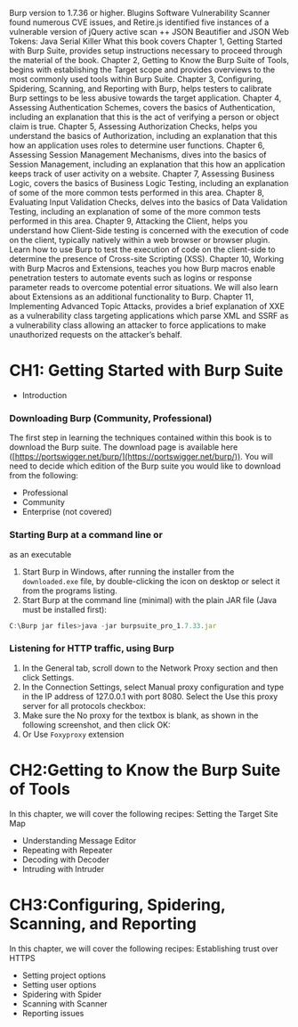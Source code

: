 
Burp version to 1.7.36 or higher.
Blugins 
Software Vulnerability Scanner found numerous CVE issues, and Retire.js identified five instances of a vulnerable version of jQuery
active scan ++
JSON Beautifier and JSON Web Tokens:
Java Serial Killer
What this book covers
Chapter 1, Getting Started with Burp Suite, provides setup instructions necessary
to proceed through the material of the book.
Chapter 2, Getting to Know the Burp Suite of Tools, begins with establishing the
Target scope and provides overviews to the most commonly used tools within
Burp Suite.
Chapter 3, Configuring, Spidering, Scanning, and Reporting with Burp, helps
testers to calibrate Burp settings to be less abusive towards the target application.
Chapter 4, Assessing Authentication Schemes, covers the basics of
Authentication, including an explanation that this is the act of verifying a person
or object claim is true.
Chapter 5, Assessing Authorization Checks, helps you understand the basics of
Authorization, including an explanation that this how an application uses roles to
determine user functions.
Chapter 6, Assessing Session Management Mechanisms, dives into the basics of
Session Management, including an explanation that this how an application
keeps track of user activity on a website.
Chapter 7, Assessing Business Logic, covers the basics of Business Logic
Testing, including an explanation of some of the more common tests performed
in this area.
Chapter 8, Evaluating Input Validation Checks, delves into the basics of Data
Validation Testing, including an explanation of some of the more common tests
performed in this area.
Chapter 9, Attacking the Client, helps you understand how Client-Side testing is
concerned with the execution of code on the client, typically natively within a
web browser or browser plugin. Learn how to use Burp to test the execution of
code on the client-side to determine the presence of Cross-site Scripting (XSS).
Chapter 10, Working with Burp Macros and Extensions, teaches you how Burp
macros enable penetration testers to automate events such as logins or response
parameter reads to overcome potential error situations. We will also learn about
Extensions as an additional functionality to Burp.
Chapter 11, Implementing Advanced Topic Attacks, provides a brief explanation
of XXE as a vulnerability class targeting applications which parse XML and
SSRF as a vulnerability class allowing an attacker to force applications to make
unauthorized requests on the attacker’s behalf.
# CH1: Getting Started with Burp Suite

- Introduction

### Downloading Burp (Community, Professional)

The first step in learning the techniques contained within this book is to
download the Burp suite. The download page is available here
([https://portswigger.net/burp/](https://portswigger.net/burp/)). You will need to decide which edition of the Burp
suite you would like to download from the following:

- Professional
- Community
- Enterprise (not covered)

### Starting Burp at a command line or
as an executable

1. Start Burp in Windows, after running the installer from the `downloaded.exe` file, by double-clicking the icon on desktop or select it from the programs listing.
2. Start Burp at the command line (minimal) with the plain JAR file (Java
must be installed first): 

```jsx
C:\Burp jar files>java -jar burpsuite_pro_1.7.33.jar
```

### Listening for HTTP traffic, using Burp

1. In the General tab, scroll down to the Network Proxy section and then click
Settings.
2. In the Connection Settings, select Manual proxy configuration and type in
the IP address of 127.0.0.1 with port 8080. Select the Use this proxy server
for all protocols checkbox:
3. Make sure the No proxy for the textbox is blank, as shown in the following
screenshot, and then click OK:
4. Or Use `Foxyproxy` extension

# CH2:Getting to Know the Burp Suite of Tools

In this chapter, we will cover the following recipes:
Setting the Target Site Map

- Understanding Message Editor
- Repeating with Repeater
- Decoding with Decoder
- Intruding with Intruder

# CH3:Configuring, Spidering, Scanning, and Reporting

In this chapter, we will cover the following recipes:
Establishing trust over HTTPS

- Setting project options
- Setting user options
- Spidering with Spider
- Scanning with Scanner
- Reporting issues
